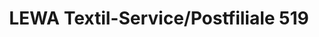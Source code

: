 ---
title: "LEWA Textil-Service/Postfiliale 519"
url: /langen-hessen/lewa-textil-service-postfiliale-519/
shop: Wäscherei
---